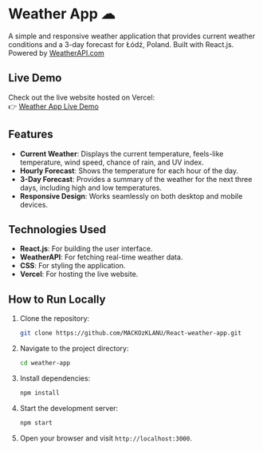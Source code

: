
# Weather App ☁

A simple and responsive weather application that provides current weather conditions and a 3-day forecast for Łódź, Poland. Built with React.js.
Powered by <a href="https://www.weatherapi.com/" title="Weather API">WeatherAPI.com</a>



## Live Demo 

Check out the live website hosted on Vercel:  
👉 [Weather App Live Demo](https://react-weather-app-peach-six.vercel.app)

## Features

- **Current Weather**: Displays the current temperature, feels-like temperature, wind speed, chance of rain, and UV index.
- **Hourly Forecast**: Shows the temperature for each hour of the day.
- **3-Day Forecast**: Provides a summary of the weather for the next three days, including high and low temperatures.
- **Responsive Design**: Works seamlessly on both desktop and mobile devices.


## Technologies Used 

- **React.js**: For building the user interface.
- **WeatherAPI**: For fetching real-time weather data.
- **CSS**: For styling the application.
- **Vercel**: For hosting the live website.

## How to Run Locally

1. Clone the repository:
   ```bash
   git clone https://github.com/MACKOzKLANU/React-weather-app.git
   ```
2. Navigate to the project directory:
   ```bash
   cd weather-app
   ```
3. Install dependencies:
   ```bash
   npm install
   ```
4. Start the development server:
   ```bash
   npm start
   ```
5. Open your browser and visit `http://localhost:3000`.

